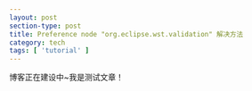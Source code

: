 ```yaml
---
layout: post
section-type: post
title: Preference node "org.eclipse.wst.validation" 解决方法
category: tech
tags: [ 'tutorial' ]
---
```


博客正在建设中~我是测试文章！